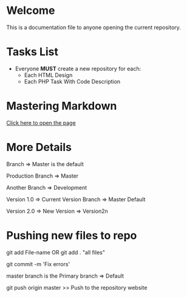 # Welcome

This is a documentation file to anyone opening the current repository.

# Tasks List
- Everyone **MUST** create a new repository for each:
    - Each HTML Design
    - Each PHP Task With Code Description 

# Mastering Markdown

[Click here to open the page](https://guides.github.com/features/mastering-markdown/)

# More Details

Branch => Master is the default 

Production Branch => Master 

Another Branch => Development

Version 1.0 => Current Version  Branch => Master Default 

Version 2.0 => New Version => Version2n

# Pushing new files to repo

git add File-name OR git add . "all files"

git commit -m 'Fix errors'

master branch is the Primary branch => Default

git push origin master >> Push to the repository website